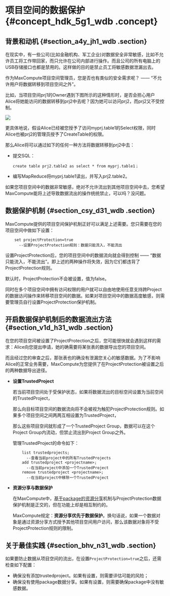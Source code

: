 # 项目空间的数据保护 {#concept_hdk_5g1_wdb .concept}

## 背景和动机 {#section_a4y_jh1_wdb .section}

在现实中，有一些公司\(比如金融机构、军工企业\)对数据安全非常敏感，比如不允许员工将工作带回家，而只允许在公司内部进行操作。而且公司的所有电脑上的USB存储接口也都是禁用的。这样做的目的是禁止员工将敏感数据泄漏出去。

作为MaxCompute项目空间管理员，您是否也有类似的安全需求呢？ —— “不允许用户将数据转移到项目空间之外”。

比如，当项目空间prj1的Owner遇到下图所示的这种情形时，是否会担心用户Alice将她能访问的数据转移到prj2中去呢？因为她可以访问prj2，而prj2又不受控制。

![](http://static-aliyun-doc.oss-cn-hangzhou.aliyuncs.com/assets/img/12100/15356271372795_zh-CN.png)

更具体地说，假设Alice已经被您授予了访问myprj.table1的Select权限，同时Alice也被prj2的管理员授予了CreateTable的权限。

那么Alice将可以通过如下的任何一种方法将数据转移到prj2中去：

-   提交SQL：

    ```
    create table prj2.table2 as select * from myprj.table1；
    ```

-   编写MapReduce将myprj.table1读出，并写入prj2.table2。

如果您项目空间中的数据非常敏感，绝对不允许流出到其他项目空间中去，您希望MaxCompute能将上述导致数据流出的操作统统禁止，可以吗？没问题。

## 数据保护机制 {#section_csy_d31_wdb .section}

MaxCompute提供的项目空间保护机制正好可以满足上述需要。您只需要在您的项目空间中做如下设置：

```
    set projectProtection=true
      --设置ProjectProtection规则：数据只能流入，不能流出
```

设置ProjectProtection后，您的项目空间中的数据流向就会得到控制 —— “数据只能流入，不能流出”。即上述的两种操作将失效，因为它们都违背了ProjectProtection规则。

默认时，ProjectProtection不会被设置，值为false。

同时在多个项目空间中拥有访问权限的用户就可以自由地使用任意支持跨Project的数据访问操作来转移项目空间的数据。如果对项目空间中的数据高度敏感，则需要管理员自行设置ProjectProtection保护机制。

## 开启数据保护机制后的数据流出方法 {#section_v1d_h31_wdb .section}

在您的项目空间被设置了ProjectProtection之后，您可能很快就会遇到这样的需求：Alice向您提出申请，她的确需要将某张表的数据导出您的项目空间。

而且经过您的审查之后，那张表也的确没有泄漏您关心的敏感数据。为了不影响Alice的正常业务需要，MaxCompute为您提供了在ProjectProtection被设置之后的两种数据导出途径。

-   **设置TrustedProject**

    若当前项目空间处于受保护状态，如果将数据流出的目标空间设置为当前空间的TrustedProject，

    那么向目标项目空间的数据流向将不会被视为触犯ProjectProtection规则。如果多个项目空间之间两两互相设置为TrustedProject，

    那么这些项目空间就形成了一个TrustedProject Group，数据可以在这个Project Group内流动，但禁止流出到Project Group之外。

    管理TrustedProject的命令如下：

    ```
        list trustedprojects;
          --查看当前project中的所有TrustedProjects
        add trustedproject <projectname>;
          --在当前project中添加一个TrustedProject
        remove trustedproject <projectname>;
          --在当前project中移除一个TrustedProject
    
    ```

-   **资源分享与数据保护**

    在MaxCompute中，[基于package的资源分享](intl.zh-CN/用户指南/安全指南/安全相关语句汇总/基于Package的资源分享.md)机制与ProjectProtection数据保护机制是正交的，但在功能上却是相互制约的。

    MaxCompute规定：**资源分享优先于数据保护**。换句话说，如果一个数据对象是通过资源分享方式授予其他项目空间用户访问，那么该数据对象将不受ProjectProtection规则的限制。


## 关于最佳实践 {#section_bhv_n31_wdb .section}

如果要防止数据从项目空间的流出，在设置`ProjectProtection=true`之后，还需检查如下配置：

-   确保没有添加trustedproject。如果有设置，则需要评估可能的风险；
-   确保没有使用package数据分享。如果有设置，则需要确保package中没有敏感数据。

